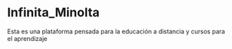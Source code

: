 # Infinita_Minolta
Esta es una plataforma pensada para la educación a distancia y cursos para el aprendizaje

